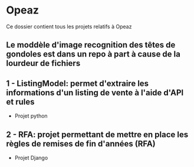 # Opeaz

Ce dossier contient tous les projets relatifs à Opeaz

## Le moddèle d'image recognition des têtes de gondoles est dans un repo à part à cause de la lourdeur de fichiers


## 1 - ListingModel: permet d'extraire les informations d'un listing de vente à l'aide d'API et rules

- Projet python



## 2 - RFA: projet permettant de mettre en place les règles de remises de fin d'années (RFA)

- Projet Django


